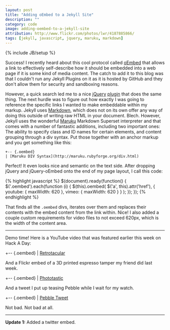 ```yaml
---
layout: post
title: "Adding oEmbed to a Jekyll Site"
description: ""
category: code
image: adding-oembed-to-a-jekyll-site
attribution: http://www.flickr.com/photos/lwr/4187885866/
tags: [jekyll, javascript, jquery, maruku, markdown]
---
```

{% include JB/setup %}

Success! I recently heard about this cool protocol called [oEmbed][] that allows a link to
effectively self-describe how it should be embedded into a web page if it is some kind of media
content. The catch to add it to this blog was that I couldn't run any Jekyll Plugins on it as it is
hosted by GitHub and they don't allow them for security and sandboxing reasons.

[oembed]: http://oembed.com

However, a quick search led me to a nice [jQuery][] [plugin][] that does the same thing. The next
hurdle was to figure out how exactly I was going to reference the specific links I wanted to make
embeddable within my markup. Jekyll uses [Markdown][], which does not on its own offer any way of
doing this outside of writing raw HTML in your document. Blech. However, Jekyll uses the wonderful
[Maruku][] Markdown Superset interpreter and that comes with a number of fantastic additions,
including two important ones: The ability to specify class and ID names for certain elements, and
content grouping through a div syntax. Put those together with an anchor markup and you get
something like this:

    +-- {.oembed}
    | [Maruku DIV Syntax](http://maruku.rubyforge.org/div.html)

[jquery]: http://jquery.com
[plugin]: http://code.google.com/p/jquery-oembed/
[markdown]: http://daringfireball.net/projects/markdown/
[maruku]: http://maruku.rubyforge.org

Perfect! It even looks nice and semantic on the text side. After dropping jQuery and jQuery-oEmbed
onto the end of my page layout, I call this code:

{% highlight javascript %}
$(document).ready(function() {
  $('.oembed').each(function (i) {
    $(this).oembed(
      $('a', this).attr('href'),
      {
        youtube: { maxWidth: 620 },
        vimeo:   { maxWidth: 620 }
      }
    );
  });
});
{% endhighlight %}

That finds all the `.oembed` divs, iterates over them and replaces their contents with the embed
content from the link within. Nice! I also added a couple custom requirements for video files to not
exceed 620px, which is the width of the content area.

* * *

Demo time! Here is a YouTube video that was featured earlier this week on Hack A Day:

+-- {.oembed}
| [Retrotacular](http://www.youtube.com/watch?v=cZwq1KL4SD0)

And a Flickr embed of a 3D printed espresso tamper my friend did last week.

+-- {.oembed}
| [Phototastic](http://www.flickr.com/photos/openfly/8390248035/in/photostream/)

And a tweet I put up teasing Pebble while I wait for my watch.

+-- {.oembed}
| [Pebble Tweet](https://twitter.com/sethvoltz/status/294349467388358657)

Not bad. Not bad at all.

* * *

**Update 1:** Added a twitter embed.
